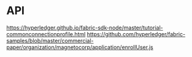API
===========================

https://hyperledger.github.io/fabric-sdk-node/master/tutorial-commonconnectionprofile.html
https://github.com/hyperledger/fabric-samples/blob/master/commercial-paper/organization/magnetocorp/application/enrollUser.js
